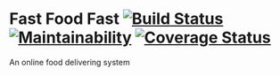 # Fast Food Fast [![Build Status](https://travis-ci.org/katunold/Fast-Food-react-webpack.svg?branch=ch-setup-webpack)](https://travis-ci.org/katunold/Fast-Food-react-webpack) [![Maintainability](https://api.codeclimate.com/v1/badges/14a8d2bfd079ad2e5086/maintainability)](https://codeclimate.com/github/katunold/Fast-Food-react-webpack/maintainability) [![Coverage Status](https://coveralls.io/repos/github/katunold/Fast-Food-react-webpack/badge.svg?branch=ft-sig-up-form-163754506)](https://coveralls.io/github/katunold/Fast-Food-react-webpack?branch=ft-sig-up-form-163754506)
An online food delivering system
